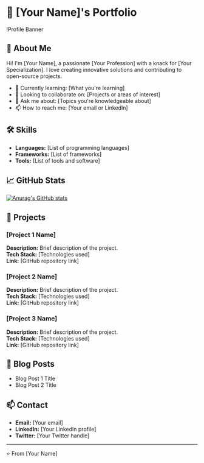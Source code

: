 # 💼 [Your Name]'s Portfolio

!Profile Banner

## 👋 About Me

Hi! I'm [Your Name], a passionate [Your Profession] with a knack for [Your Specialization]. I love creating innovative solutions and contributing to open-source projects. 

- 🌱 Currently learning: [What you're learning]
- 👯 Looking to collaborate on: [Projects or areas of interest]
- 💬 Ask me about: [Topics you're knowledgeable about]
- 📫 How to reach me: [Your email or LinkedIn]

## 🛠️ Skills

- **Languages:** [List of programming languages]
- **Frameworks:** [List of frameworks]
- **Tools:** [List of tools and software]

## 📈 GitHub Stats

[![Anurag's GitHub stats](https://github-readme-stats.vercel.app/api?username=apologospm)](https://github.com/apologospm/github-readme-stats)

## 🚀 Projects

### [Project 1 Name]
**Description:** Brief description of the project.  
**Tech Stack:** [Technologies used]  
**Link:** [GitHub repository link]

### [Project 2 Name]
**Description:** Brief description of the project.  
**Tech Stack:** [Technologies used]  
**Link:** [GitHub repository link]

### [Project 3 Name]
**Description:** Brief description of the project.  
**Tech Stack:** [Technologies used]  
**Link:** [GitHub repository link]

## 📝 Blog Posts

- Blog Post 1 Title
- Blog Post 2 Title

## 📫 Contact

- **Email:** [Your email]
- **LinkedIn:** [Your LinkedIn profile]
- **Twitter:** [Your Twitter handle]

---

⭐️ From [Your Name]


<!---
ApologosPM/ApologosPM is a ✨ special ✨ repository because its `README.md` (this file) appears on your GitHub profile.
You can click the Preview link to take a look at your changes.
--->
